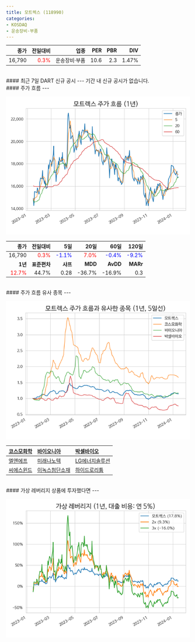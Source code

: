 ```yaml
---
title: 모트렉스 (118990)
categories:
- KOSDAQ
- 운송장비·부품
---
```


|**종가**|**전일대비**|**업종**|**PER**|**PBR**|**DIV**|
|-------:|-----------:|-------:|------:|------:|------:|
|16,790|<span style="color: red">0.3%</span>|운송장비·부품|10.6|2.3|1.47%|

<!-- more -->

<br>
#### 최근 7일 DART 신규 공시<a id="dart"></a>
---
기간 내 신규 공시가 없습니다.

<br>
#### 주가 흐름<a id="price"></a>
---

![118990](/assets/images/stock/118990.png)

|**종가**|**전일대비**|**5일**|**20일**|**60일**|**120일**|
|-------:|-----------:|------:|-------:|-------:|--------:|
| 16,790 | <span style="color: red">0.3%</span> | <span style="color: blue">-1.1%</span> | <span style="color: red">7.0%</span> | <span style="color: blue">-0.4%</span> | <span style="color: blue">-9.2%</span> |
|**1년**|**표준편차**|**샤프**|**MDD**|**AvDD**|**MARr**|
| <span style="color: red">12.7%</span> | 44.7% | 0.28 | -36.7% | -16.9% | 0.3 |

<br>
#### 주가 흐름 유사 종목<a id="corr"></a>
---

![118990](/assets/images/stock/118990_corr.png)

| [코스모화학](/005420/) | [바이오니아](/064550/) | [박셀바이오](/323990/) |
|:---------------------------------------|:---------------------------------------|:---------------------------------------|
| [엘앤에프](/066970/) | [미래나노텍](/095500/) | [LG에너지솔루션](/373220/) |
| [씨에스윈드](/112610/) | [이녹스첨단소재](/272290/) | [하이드로리튬](/101670/) |

<br>
#### 가상 레버리지 상품에 투자했다면<a id="2x"></a>
---

![118990](/assets/images/stock/118990_2x.png)

[^corr]: 상관계수를 이용하여 분석하였습니다.